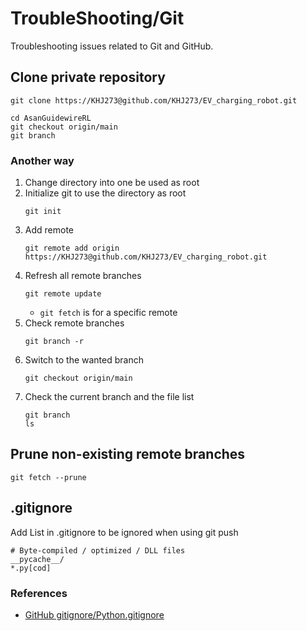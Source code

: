 # TroubleShooting/Git
Troubleshooting issues related to Git and GitHub.

## Clone private repository
```
git clone https://KHJ273@github.com/KHJ273/EV_charging_robot.git

cd AsanGuidewireRL
git checkout origin/main
git branch
```
### Another way
1. Change directory into one be used as root
2. Initialize git to use the directory as root
    ```
    git init
    ```
3. Add remote
    ```
    git remote add origin https://KHJ273@github.com/KHJ273/EV_charging_robot.git
    ```
4. Refresh all remote branches
    ```
    git remote update
    ```
    * `git fetch` is for a specific remote
5. Check remote branches
    ```
    git branch -r
    ```
6. Switch to the wanted branch
    ```
    git checkout origin/main
    ```
7. Check the current branch and the file list
    ```
    git branch
    ls
    ```

## Prune non-existing remote branches
```
git fetch --prune
```

## .gitignore
Add List in .gitignore to be ignored when using git push
```
# Byte-compiled / optimized / DLL files
__pycache__/
*.py[cod]
```
### References
* [GitHub gitignore/Python.gitignore](https://github.com/github/gitignore/blob/main/Python.gitignore)
